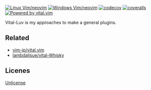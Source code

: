 [![Linux Vim/neovim](https://github.com/LumaKernel/vital-Luv/workflows/Linux%20Vim/neovim/badge.svg)](https://github.com/LumaKernel/vital-Luv/actions?query=workflow%3A%22Linux+Vim%2Fneovim%22)
[![Windows Vim/neovim](https://github.com/LumaKernel/vital-Luv/workflows/Windows%20Vim/neovim/badge.svg)](https://github.com/LumaKernel/vital-Luv/actions?query=workflow%3A%22Windows+Vim%2Fneovim%22)
[![codecov](https://codecov.io/gh/LumaKernel/vital-Luv/branch/master/graph/badge.svg)](https://codecov.io/gh/LumaKernel/vital-Luv)
[![coveralls](https://coveralls.io/repos/github/LumaKernel/vital-Luv/badge.svg?branch=master)](https://coveralls.io/github/LumaKernel/vital-Luv?branch=master)
[![Powered by vital.vim](https://img.shields.io/badge/powered%20by-vital.vim-80273f.svg?style=flat-square)](https://github.com/vim-jp/vital.vim)

Vital-Luv is my approaches to make a general plugins.


## Related

- [vim-jp/vital.vim](https://github.com/vim-jp/vital.vim)
- [lambdalisue/vital-Whisky](https://github.com/lambdalisue/vital-Whisky)

## Licenes

[Unlicense](https://unlicense.org)


